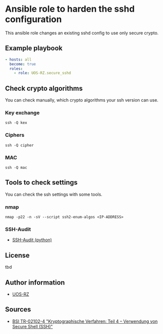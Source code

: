 # Ansible role to harden the sshd configuration

This ansible role changes an existing sshd config to use only secure crypto.

## Example playbook

```yaml
- hosts: all
  become: true
  roles:
    - role: UOS-RZ.secure_sshd
```

## Check crypto algorithms

You can check manually, which crypto algorithms your ssh version can use.

### Key exchange

```shell
ssh -Q kex
```

### Ciphers

```shell
ssh -Q cipher
```

### MAC

```shell
ssh -Q mac
```

## Tools to check settings

You can check the ssh settings with some tools.

### nmap

```shell
nmap -p22 -n -sV --script ssh2-enum-algos <IP-ADDRESS>
```

### SSH-Audit

- [SSH-Audit (python)](https://github.com/jtesta/ssh-audit)


## License

tbd

## Author information

- [UOS-RZ](https://rz.uni-osnabrueck.de/)

## Sources

- [BSI TR-02102-4 "Kryptographische Verfahren: Teil 4 – Verwendung von Secure Shell (SSH)"](https://www.bsi.bund.de/SharedDocs/Downloads/DE/BSI/Publikationen/TechnischeRichtlinien/TR02102/BSI-TR-02102-4.html)
